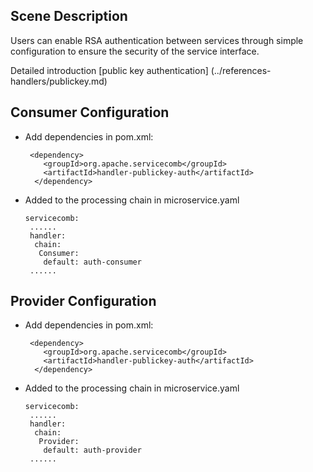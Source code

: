 ## Scene Description

Users can enable RSA authentication between services through simple configuration to ensure the security of the service interface.

Detailed introduction [public key authentication] (../references-handlers/publickey.md)

## Consumer Configuration

* Add dependencies in pom.xml:

  ```
   <dependency>
      <groupId>org.apache.servicecomb</groupId>
      <artifactId>handler-publickey-auth</artifactId>
    </dependency>
  ```

* Added to the processing chain in microservice.yaml

  ```
  servicecomb:
   ......
   handler:
    chain:
     Consumer:
      default: auth-consumer
   ......
  ```

## Provider Configuration

* Add dependencies in pom.xml:

  ```
   <dependency>
      <groupId>org.apache.servicecomb</groupId>
      <artifactId>handler-publickey-auth</artifactId>
    </dependency>
  ```

* Added to the processing chain in microservice.yaml

  ```
  servicecomb:
   ......
   handler:
    chain:
     Provider:
      default: auth-provider
   ......
  ```



